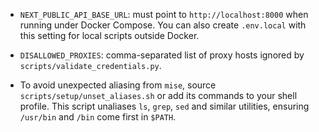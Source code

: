- `NEXT_PUBLIC_API_BASE_URL`: must point to `http://localhost:8000` when running under Docker Compose.
  You can also create `.env.local` with this setting for local scripts outside Docker.
- `DISALLOWED_PROXIES`: comma-separated list of proxy hosts ignored by `scripts/validate_credentials.py`.

- To avoid unexpected aliasing from `mise`, source `scripts/setup/unset_aliases.sh` or add its commands to your shell profile. This script unaliases `ls`, `grep`, `sed` and similar utilities, ensuring `/usr/bin` and `/bin` come first in `$PATH`.
